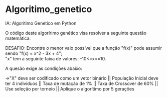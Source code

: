 # Algoritimo_genetico
IA: Algoritimo Genetico em Python

O código deste algorírimo genético visa resolver a seguinte questão matemática:

DESAFIO: Encontre o menor valo possível que a função "f(x)" pode assumir sendo "f(x) = x^2 - 3x + 4";   
"x" tem a seguinte faixa de valores: -10<=x<=10. 

A quesão exige as condições abaixo: 

->"X" deve ser codificado como um vetor binário || População Inicial deve ter 4 indivíduos || Taxa de mutação de 1% || Taxa de Crossover de 60% || Use seleção por torneio || Aplique o algorítimo por 5 gerações
